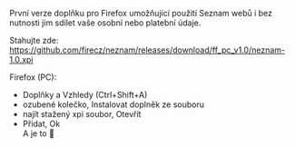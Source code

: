 První verze doplňku pro Firefox umožňující použití Seznam webů i bez nutnosti jim sdílet vaše osobní nebo platební údaje.

Stahujte zde: https://github.com/firecz/neznam/releases/download/ff_pc_v1.0/neznam-1.0.xpi

Firefox (PC):
- Doplňky a Vzhledy (Ctrl+Shift+A)
- ozubené kolečko, Instalovat doplněk ze souboru
- najít stažený xpi soubor, Otevřít
- Přidat, Ok  
A je to 🐶
